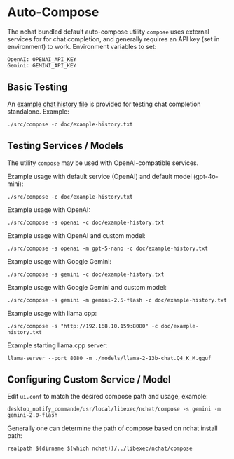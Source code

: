 Auto-Compose
============
The nchat bundled default auto-compose utility `compose` uses external
services for for chat completion, and generally requires an API key
(set in environment) to work. Environment variables to set:

    OpenAI: OPENAI_API_KEY
    Gemini: GEMINI_API_KEY


Basic Testing
-------------
An [example chat history file](/doc/example-history.txt) is provided for
testing chat completion standalone. Example:

    ./src/compose -c doc/example-history.txt


Testing Services / Models
-------------------------
The utility `compose` may be used with OpenAI-compatible services.

Example usage with default service (OpenAI) and default model (gpt-4o-mini):

    ./src/compose -c doc/example-history.txt

Example usage with OpenAI:

    ./src/compose -s openai -c doc/example-history.txt

Example usage with OpenAI and custom model:

    ./src/compose -s openai -m gpt-5-nano -c doc/example-history.txt

Example usage with Google Gemini:

    ./src/compose -s gemini -c doc/example-history.txt

Example usage with Google Gemini and custom model:

    ./src/compose -s gemini -m gemini-2.5-flash -c doc/example-history.txt

Example usage with llama.cpp:

    ./src/compose -s "http://192.168.10.159:8080" -c doc/example-history.txt

Example starting llama.cpp server:

    llama-server --port 8080 -m ./models/llama-2-13b-chat.Q4_K_M.gguf


Configuring Custom Service / Model
----------------------------------
Edit `ui.conf` to match the desired compose path and usage, example:

    desktop_notify_command=/usr/local/libexec/nchat/compose -s gemini -m gemini-2.0-flash

Generally one can determine the path of compose based on nchat install path:

    realpath $(dirname $(which nchat))/../libexec/nchat/compose

